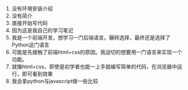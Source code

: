 1. 没有环境安装介绍
2. 没有简介
3. 直接开始写代码
4. 因为这是我自己的学习笔记
5. 我是一个前端开发，想学习一门后端语言。辗转选择，最终还是选择了Python这门语言
6. 可能是先接触了前端html+css的原因。我迫切的想要用一门语言来实现一个功能。
7. 就像html+css，即使是初学者也能一上手就编写简单的代码，在浏览器中运行，即可看到效果
8. 我会拿python与javascript做一些比较